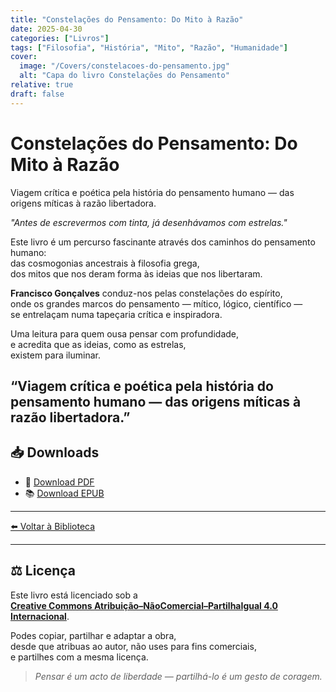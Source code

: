 ```yaml
---
title: "Constelações do Pensamento: Do Mito à Razão"
date: 2025-04-30
categories: ["Livros"]
tags: ["Filosofia", "História", "Mito", "Razão", "Humanidade"]
cover:
  image: "/Covers/constelacoes-do-pensamento.jpg"
  alt: "Capa do livro Constelações do Pensamento"
relative: true
draft: false
---
```


# Constelações do Pensamento: Do Mito à Razão

Viagem crítica e poética pela história do pensamento humano — das origens míticas à razão libertadora.

_"Antes de escrevermos com tinta, já desenhávamos com estrelas."_  

Este livro é um percurso fascinante através dos caminhos do pensamento humano:  
das cosmogonias ancestrais à filosofia grega,  
dos mitos que nos deram forma às ideias que nos libertaram.

**Francisco Gonçalves** conduz-nos pelas constelações do espírito,  
onde os grandes marcos do pensamento — mítico, lógico, científico —  
se entrelaçam numa tapeçaria crítica e inspiradora.

Uma leitura para quem ousa pensar com profundidade,  
e acredita que as ideias, como as estrelas,  
existem para iluminar.

“Viagem crítica e poética pela história do pensamento humano — das origens míticas à razão libertadora.”
---

## 📥 Downloads

- 📄 [Download PDF]( /downloads/constelacoes-do-pensamento.pdf )
- 📚 [Download EPUB]( /downloads/constelacoes-do-pensamento.epub )

---

[⬅️ Voltar à Biblioteca](/)

---

## ⚖️ Licença

Este livro está licenciado sob a  
**[Creative Commons Atribuição–NãoComercial–PartilhaIgual 4.0 Internacional](https://creativecommons.org/licenses/by-nc-sa/4.0/)**.

Podes copiar, partilhar e adaptar a obra,  
desde que atribuas ao autor, não uses para fins comerciais,  
e partilhes com a mesma licença.

> *Pensar é um acto de liberdade — partilhá-lo é um gesto de coragem.*
